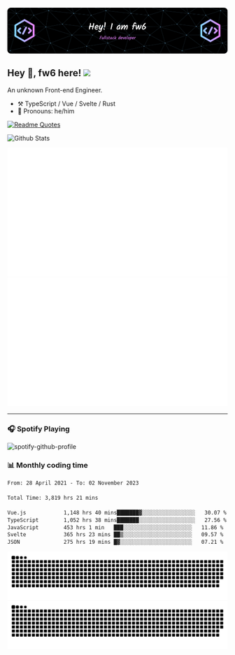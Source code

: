 ![Header](github-header-image.png)

## Hey 👋, fw6 here! <img src="https://github.githubassets.com/images/mona-whisper.gif" height="24" />


An unknown Front-end Engineer.

-   :hammer_and_pick: TypeScript / Vue / Svelte / Rust
-   :man: Pronouns: he/him


[![Readme Quotes](https://quotes-github-readme.vercel.app/api?type=horizontal&theme=algolia)](https://github.com/piyushsuthar/github-readme-quotes)



![Github Stats](https://github-readme-stats.vercel.app/api?username=fw6&bg_color=30,e96443,904e95&title_color=fff&text_color=fff)

![](https://raw.githubusercontent.com/fw6/github-stats-transparent/output/generated/overview.svg)
![](https://raw.githubusercontent.com/fw6/github-stats-transparent/output/generated/languages.svg)


---

### 🎧 Spotify Playing

<!-- ![spotify-github-profile](/img/default.svg) -->

![spotify-github-profile](https://spotify-github-profile.vercel.app/api/view.svg?uid=r6wn4hdvypv0lkzyrj0e0pjct&cover_image=true&theme=default&show_offline=true&background_color=9a10ad&interchange=true&bar_color_cover=true)



### :bar_chart: Monthly coding time 

<!--START_SECTION:waka-->

```txt
From: 28 April 2021 - To: 02 November 2023

Total Time: 3,819 hrs 21 mins

Vue.js            1,148 hrs 40 mins███████▓░░░░░░░░░░░░░░░░░   30.07 %
TypeScript        1,052 hrs 38 mins███████░░░░░░░░░░░░░░░░░░   27.56 %
JavaScript        453 hrs 1 min   ███░░░░░░░░░░░░░░░░░░░░░░   11.86 %
Svelte            365 hrs 23 mins ██▒░░░░░░░░░░░░░░░░░░░░░░   09.57 %
JSON              275 hrs 19 mins █▓░░░░░░░░░░░░░░░░░░░░░░░   07.21 %
```

<!--END_SECTION:waka-->




![github contribution grid snake animation](https://raw.githubusercontent.com/platane/platane/output/github-contribution-grid-snake-dark.svg#gh-dark-mode-only)![github contribution grid snake animation](https://raw.githubusercontent.com/platane/platane/output/github-contribution-grid-snake.svg#gh-light-mode-only)
